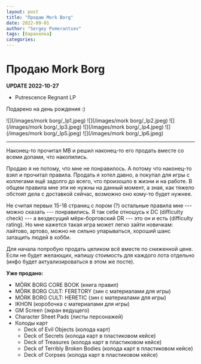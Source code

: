```yaml
---
layout: post
title: "Продаю Mork Borg"
date: 2022-09-01
author: "Sergey Pomerantsev"
tags: [барахолка]
categories:
---
```


# Продаю Mork Borg

**UPDATE 2022-10-27**

- Putrescence Regnant LP 

Подарено на день рождения :)

![](/images/mork borg/_lp1.jpeg)
![](/images/mork borg/_lp2.jpeg)
![](/images/mork borg/_lp3.jpeg)
![](/images/mork borg/_lp4.jpeg)
![](/images/mork borg/_lp5.jpeg)
![](/images/mork borg/_lp6.jpeg)

---

Наконец-то прочитал MB и решил наконец-то его продать вместе со всеми допами, что накопились.

Продаю я не потому, что мне не понравилось.
А потому что наконец-то взял и прочитал правила.
Продать я хотел давно, а покупал для игры с коллегами ещё задолго до всего, что произошло в жизни и на работе.
В общем правила мне эти не нужны на данный момент, а зная, как тяжело обстоят дела с доставкой сейчас, возможно оно кому-то будет нужнее.

Не считая первых 15-18 страниц с лором (?) остальные правила мне --- можно сказать --- понравились.
Я так себе отношусь к DC (difficulty check) --- а вездесущий мёрк-борговский DR --- это он и есть (difficulty rating).
Но мне кажется такая игра может легко зайти новичкам: лайтово, артово, можно не сильно упарываться, хороший шанс затащить людей в хобби.

Для начала попробую продать целиком всё вместе по сниженной цене. Если не будет желающих, напишу стоимость для каждого лота отдельно (инфо будет актуализироваться в этом же посте).

**Уже продано:**

- MÖRK BORG CORE BOOK (книга правил)
- MÖRK BORG CULT: FERETORY (зин с материалами для игры)
- MÖRK BORG CULT: HERETIC (зин с материалами для игры)
- IKHON (коробочка с материалами для игры)
- GM Screen (экран ведущего)
- Character Sheet Pads (листы персонажей)
- Колоды карт
	- Deck of Evil Objects (колода карт)
	- Deck of Secrets (колода карт в пластиковом кейсе)
	- Deck of Treasures (колода карт в пластиковом кейсе)
	- Deck of Terribly Broken Bodies (колода карт в пластиковом кейсе)
	- Deck of Corpses (колода карт в пластиковом кейсе)
